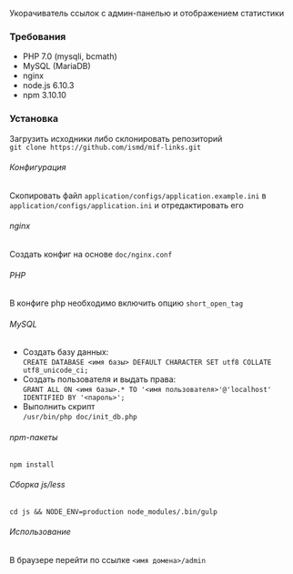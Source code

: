 Укорачиватель ссылок с админ-панелью и отображением статистики

### Требования
- PHP 7.0 (mysqli, bcmath)
- MySQL (MariaDB)
- nginx
- node.js 6.10.3
- npm 3.10.10

### Установка
Загрузить исходники либо склонировать репозиторий  
`git clone https://github.com/ismd/mif-links.git`
###### Конфигурация
Скопировать файл `application/configs/application.example.ini` в `application/configs/application.ini` и отредактировать его
###### nginx
Создать конфиг на основе `doc/nginx.conf`
###### PHP
В конфиге php необходимо включить опцию `short_open_tag`
###### MySQL
- Создать базу данных:  
`CREATE DATABASE <имя базы> DEFAULT CHARACTER SET utf8 COLLATE utf8_unicode_ci;`  
- Создать пользователя и выдать права:  
`GRANT ALL ON <имя базы>.* TO '<имя пользователя>'@'localhost' IDENTIFIED BY '<пароль>';`  
- Выполнить скрипт  
`/usr/bin/php doc/init_db.php`  
###### npm-пакеты
`npm install`
###### Сборка js/less
`cd js && NODE_ENV=production node_modules/.bin/gulp`
###### Использование
В браузере перейти по ссылке `<имя домена>/admin`
